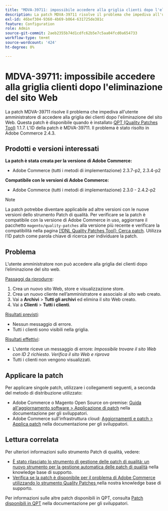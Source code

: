 ```yaml
---
title: "MDVA-39711: impossibile accedere alla griglia clienti dopo l'eliminazione del sito Web"
description: La patch MDVA-39711 risolve il problema che impediva all'utente amministratore di accedere alla griglia dei clienti dopo l'eliminazione del sito Web. Questa patch è disponibile quando è installato [Quality Patches Tool (QPT)](/help/announcements/adobe-commerce-announcements/magento-quality-patches-released-new-tool-to-self-serve-quality-patches.md) 1.1.7. L'ID della patch è MDVA-39711. Il problema è stato risolto in Adobe Commerce 2.4.3.
exl-id: 46bef304-9360-4b69-b064-631725de381c
feature: Configuration
role: Admin
source-git-commit: 2aeb2355b74d1cdfc62b5e7c5aa04fcd0a654733
workflow-type: tm+mt
source-wordcount: '424'
ht-degree: 0%

---
```


# MDVA-39711: impossibile accedere alla griglia clienti dopo l&#39;eliminazione del sito Web

La patch MDVA-39711 risolve il problema che impediva all&#39;utente amministratore di accedere alla griglia dei clienti dopo l&#39;eliminazione del sito Web. Questa patch è disponibile quando è installato [QPT (Quality Patches Tool)](/help/announcements/adobe-commerce-announcements/magento-quality-patches-released-new-tool-to-self-serve-quality-patches.md) 1.1.7. L&#39;ID della patch è MDVA-39711. Il problema è stato risolto in Adobe Commerce 2.4.3.

## Prodotti e versioni interessati

**La patch è stata creata per la versione di Adobe Commerce:**

* Adobe Commerce (tutti i metodi di implementazione) 2.3.7-p2, 2.3.4-p2

**Compatibile con le versioni di Adobe Commerce:**

* Adobe Commerce (tutti i metodi di implementazione) 2.3.0 - 2.4.2-p2

>[!NOTE]
>
>La patch potrebbe diventare applicabile ad altre versioni con le nuove versioni dello strumento Patch di qualità. Per verificare se la patch è compatibile con la versione di Adobe Commerce in uso, aggiornare il pacchetto `magento/quality-patches` alla versione più recente e verificare la compatibilità nella pagina [[!DNL Quality Patches Tool]: Cerca patch](https://experienceleague.adobe.com/tools/commerce-quality-patches/index.html). Utilizza l’ID patch come parola chiave di ricerca per individuare la patch.

## Problema

L’utente amministratore non può accedere alla griglia dei clienti dopo l’eliminazione del sito web.

<u>Passaggi da riprodurre</u>:

1. Crea un nuovo sito Web, store e visualizzazione store.
1. Crea un nuovo cliente nell’amministratore e associalo al sito web creato.
1. Vai a **Archivi** > **Tutti gli archivi** ed elimina il sito Web creato.
1. Vai a **Clienti** > **Tutti i clienti**.

<u>Risultati previsti</u>:

* Nessun messaggio di errore.
* Tutti i clienti sono visibili nella griglia.

<u>Risultati effettivi</u>:

* L&#39;utente riceve un messaggio di errore: *Impossibile trovare il sito Web con ID 2 richiesto. Verifica il sito Web e riprova*
* Tutti i clienti non vengono visualizzati.

## Applicare la patch

Per applicare singole patch, utilizzare i collegamenti seguenti, a seconda del metodo di distribuzione utilizzato:

* Adobe Commerce o Magento Open Source on-premise: [Guida all&#39;aggiornamento software > Applicazione di patch](https://experienceleague.adobe.com/en/docs/commerce-operations/tools/quality-patches-tool/usage) nella documentazione per gli sviluppatori.
* Adobe Commerce sull&#39;infrastruttura cloud: [Aggiornamenti e patch > Applica patch](https://experienceleague.adobe.com/en/docs/commerce-cloud-service/user-guide/develop/upgrade/apply-patches) nella documentazione per gli sviluppatori.

## Lettura correlata

Per ulteriori informazioni sullo strumento Patch di qualità, vedere:

* [È stato rilasciato lo strumento di gestione delle patch di qualità: un nuovo strumento per la gestione automatica delle patch di qualità](/help/announcements/adobe-commerce-announcements/magento-quality-patches-released-new-tool-to-self-serve-quality-patches.md) nella knowledge base di supporto.
* [Verifica se la patch è disponibile per il problema di Adobe Commerce utilizzando lo strumento Quality Patches ](/help/support-tools/patches-available-in-qpt-tool/check-patch-for-magento-issue-with-magento-quality-patches.md) nella nostra knowledge base di supporto.

Per informazioni sulle altre patch disponibili in QPT, consulta [Patch disponibili in QPT](https://experienceleague.adobe.com/tools/commerce-quality-patches/index.html) nella documentazione per gli sviluppatori.
